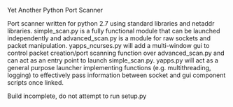 Yet Another Python Port Scanner

Port scanner written for python 2.7 using standard libraries and netaddr libraries. simple_scan.py is a fully functional module that can be launched independently and advanced_scan.py is a module for raw sockets and packet manipulation. yapps_ncurses.py will add a multi-window gui to control packet creation/port scanning function over advanced_scan.py and can act as an entry point to launch simple_scan.py. yapps.py will act as a general purpose launcher implementing functions (e.g. multithreading, logging) to effectively pass information between socket and gui component scripts once linked.

Build incomplete, do not attempt to run setup.py
